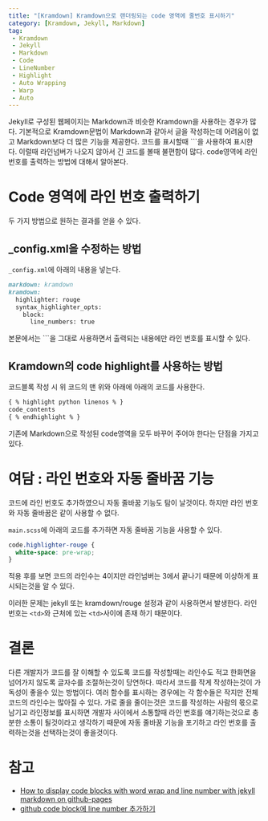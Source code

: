 ```yaml
---
title: "[Kramdown] Kramdown으로 랜더링되는 code 영역에 줄번호 표시하기"
category: [Kramdown, Jekyll, Markdown]
tag:
 - Kramdown
 - Jekyll
 - Markdown
 - Code
 - LineNumber
 - Highlight
 - Auto Wrapping
 - Warp
 - Auto
---
```


Jekyll로 구성된 웹페이지는 Markdown과 비슷한 Kramdown을 사용하는 경우가 많다. 기본적으로 Kramdown문법이 Markdown과 같아서 글을 작성하는데 어려움이 없고 Markdown보다 더 많은 기능을 제공한다. 코드를 표시할때 \`\`\`을 사용하여 표시한다. 이럴때 라인넘버가 나오지 않아서 긴 코드를 볼때 불편함이 많다. code영역에 라인 번호를 출력하는 방법에 대해서 알아본다.

# Code 영역에 라인 번호 출력하기

두 가지 방법으로 원하는 결과를 얻을 수 있다.

## _config.xml을 수정하는 방법

`_config.xml`에 아래의 내용을 넣는다.

```markdown
markdown: kramdown
kramdown:
  highlighter: rouge
  syntax_highlighter_opts:
    block:
      line_numbers: true
```

본문에서는 \`\`\`을 그대로 사용하면서 출력되는 내용에만 라인 번호를 표시할 수 있다.

## Kramdown의 code highlight를 사용하는 방법

코드블록 작성 시 위 코드의 맨 위와 아래에 아래의 코드를 사용한다.

```markdown
{ % highlight python linenos % }
code_contents
{ % endhighlight % }
```

기존에 Markdown으로 작성된 code영역을 모두 바꾸어 주어야 한다는 단점을 가지고 있다.

# 여담 : 라인 번호와 자동 줄바꿈 기능

코드에 라인 번호도 추가하였으니 자동 줄바꿈 기능도 탐이 날것이다. 하지만 라인 번호와 자동 줄바꿈은 같이 사용할 수 없다. 

`main.scss`에 아래의 코드를 추가하면 자동 줄바꿈 기능을 사용할 수 있다. 

```css
code.highlighter-rouge {
  white-space: pre-wrap;
}
```
<script src="https://gist.github.com/Reevid/f807c626c89e635077be40debf2e05d6.js"></script>

적용 후를 보면 코드의 라인수는 4이지만 라인넘버는 3에서 끝나기 때문에 이상하게 표시되는것을 알 수 있다.

이러한 문제는 jekyll 또는 kramdown/rouge 설정과 같이 사용하면서 발생한다. 라인 번호는 `<td>`와 근처에 있는 `<td>`사이에 존재 하기 때문이다.

# 결론

다른 개발자가 코드를 잘 이해할 수 있도록 코드를 작성할때는 라인수도 적고 한화면을 넘어가지 않도록 글자수를 조절하는것이 당연하다. 따라서 코드를 작게 작성하는것이 가독성이 좋을수 있는 방법이다. 여러 함수를 표시하는 경우에는 각 함수들은 작지만 전체 코드의 라인수는 많아질 수 있다. 가로 줄을 줄이는것은 코드를 작성하는 사람의 몫으로 남기고 라인정보를 표시하면 개발자 사이에서 소통할때 라인 번호를 얘기하는것으로 충분한 소통이 될것이라고 생각하기 때문에 자동 줄바꿈 기능을 포기하고 라인 번호를 출력하는것을 선택하는것이 좋을것이다.

# 참고

* [How to display code blocks with word wrap and line number with jekyll markdown on github-pages](https://www.titanwolf.org/Network/q/173e9319-f67d-42be-ba86-5db4cc399ca3/y)
* [github code block에 line number 추가하기 ](https://helloyjam.github.io/github/markdown-code-linenumber/)
